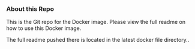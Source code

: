 ### About this Repo

This is the Git repo for the Docker image. Please view the full readme on how to use this Docker image.

The full readme pushed there is located in the latest docker file directory..
